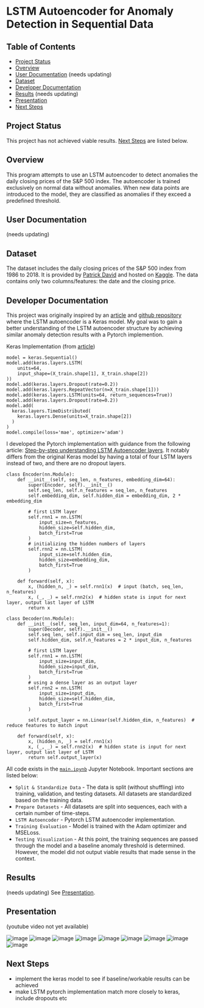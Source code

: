# LSTM Autoencoder for Anomaly Detection in Sequential Data

## Table of Contents
- [Project Status](#project-status)
- [Overview](#overview)
- [User Documentation](#user-documentation) (needs updating)
- [Dataset](#dataset)
- [Developer Documentation](#developer-documentation)
- [Results](#results) (needs updating)
- [Presentation](#presentation)
- [Next Steps](#next-steps) 

## Project Status 
This project has not achieved viable results. [Next Steps](#next-steps) are listed below.

## Overview 
This program attempts to use an LSTM autoencoder to detect anomalies the daily closing prices of the S&P 500 index. The autoencoder is trained exclusively on normal data without anomalies. When new data points are introduced to the model, they are classified as anomalies if they exceed a predefined threshold.

## User Documentation
(needs updating) 

## Dataset 
The dataset includes the daily closing prices of the S&P 500 index from 1986 to 2018. It is provided by [Patrick David](https://twitter.com/pdquant) and hosted on [Kaggle](https://www.kaggle.com/datasets/pdquant/sp500-daily-19862018). The data contains only two columns/features: the date and the closing price.

## Developer Documentation 
This project was originally inspired by an [article](https://curiousily.com/posts/anomaly-detection-in-time-series-with-lstms-using-keras-in-python/) and [github repository](https://github.com/lestercardoz11/SP-500-index-anomaly-detection) where the LSTM autoencoder is a Keras model. My goal was to gain a better understanding of the LSTM autoencoder structure by achieving similar anomaly detection results with a Pytorch implemention.

Keras Implementation (from [article](https://curiousily.com/posts/anomaly-detection-in-time-series-with-lstms-using-keras-in-python/))

```
model = keras.Sequential()
model.add(keras.layers.LSTM(
    units=64,
    input_shape=(X_train.shape[1], X_train.shape[2])
))
model.add(keras.layers.Dropout(rate=0.2))
model.add(keras.layers.RepeatVector(n=X_train.shape[1]))
model.add(keras.layers.LSTM(units=64, return_sequences=True))
model.add(keras.layers.Dropout(rate=0.2))
model.add(
  keras.layers.TimeDistributed(
    keras.layers.Dense(units=X_train.shape[2])
  )
)
model.compile(loss='mae', optimizer='adam')
```

I developed the Pytorch implementation with guidance from the following article: [Step-by-step understanding LSTM Autoencoder layers](https://towardsdatascience.com/step-by-step-understanding-lstm-autoencoder-layers-ffab055b6352). It notably differs from the original Keras model by having a total of four LSTM layers instead of two, and there are no dropout layers. 

```
class Encoder(nn.Module):
    def __init__(self, seq_len, n_features, embedding_dim=64):
        super(Encoder, self).__init__()
        self.seq_len, self.n_features = seq_len, n_features
        self.embedding_dim, self.hidden_dim = embedding_dim, 2 * embedding_dim

        # first LSTM layer
        self.rnn1 = nn.LSTM(
            input_size=n_features,
            hidden_size=self.hidden_dim,
            batch_first=True
        )
        # initializing the hidden numbers of layers
        self.rnn2 = nn.LSTM(
            input_size=self.hidden_dim,
            hidden_size=embedding_dim,
            batch_first=True
        )

    def forward(self, x):
        x, (hidden_n, _) = self.rnn1(x)  # input (batch, seq_len, n_features)
        x, (_, _) = self.rnn2(x)  # hidden state is input for next layer, output last layer of LSTM
        return x
```

```
class Decoder(nn.Module):
    def __init__(self, seq_len, input_dim=64, n_features=1):
        super(Decoder, self).__init__()
        self.seq_len, self.input_dim = seq_len, input_dim
        self.hidden_dim, self.n_features = 2 * input_dim, n_features

        # first LSTM layer
        self.rnn1 = nn.LSTM(
            input_size=input_dim,
            hidden_size=input_dim,
            batch_first=True
        )
        # using a dense layer as an output layer
        self.rnn2 = nn.LSTM(
            input_size=input_dim,
            hidden_size=self.hidden_dim,
            batch_first=True
        )

        self.output_layer = nn.Linear(self.hidden_dim, n_features)  # reduce features to match input

    def forward(self, x):
        x, (hidden_n, _) = self.rnn1(x)
        x, (_, _) = self.rnn2(x)  # hidden state is input for next layer, output last layer of LSTM
        return self.output_layer(x)
```

All code exists in the [`main.ipynb`](https://github.com/grlefl/LSTM-Autoencoder-SP500/blob/main/main.ipynb) Jupyter Notebook. Important sections are listed below:
- `Split & Standardize Data` - The data is split (without shuffling) into training, validation, and testing datasets. All datasets are standardized based on the training data. 
- `Prepare Datasets` - All datasets are split into sequences, each with a certain number of time-steps. 
- `LSTM Autoencoder` - Pytorch LSTM autoencoder implementation. 
- `Training Evaluation` - Model is trained with the Adam optimizer and MSELoss. 
- `Testing Visualization` - At this point, the training sequences are passed through the model and a baseline anomaly threshold is determined. However, the model did not output viable results that made sense in the context. 

## Results 
(needs updating) See [Presentation](#presentation).

## Presentation
(youtube video not yet available)

![image](https://github.com/grlefl/Phase-2/assets/124198528/79731d33-489f-4cf9-bacc-ca373c3c21fa)
![image](https://github.com/grlefl/Phase-2/assets/124198528/299d41e9-20c0-4a9e-91ac-bd32c78ad074)
![image](https://github.com/grlefl/Phase-2/assets/124198528/84096516-9e41-4306-8a1a-2764a50bee6e)
![image](https://github.com/grlefl/Phase-2/assets/124198528/f8a025cc-7dee-4a89-9d2e-cd2cab181225)
![image](https://github.com/grlefl/Phase-2/assets/124198528/c295142a-ecb6-464a-a892-8a56d34b42b8)
![image](https://github.com/grlefl/Phase-2/assets/124198528/54326fbd-8863-4ead-942b-a0df412488ad)
![image](https://github.com/grlefl/Phase-2/assets/124198528/9c79745f-5866-4c5a-8730-05d3421da451)
![image](https://github.com/grlefl/Phase-2/assets/124198528/ac3c111c-f747-4d1d-8c2d-dcd6d32ab131)
![image](https://github.com/grlefl/Phase-2/assets/124198528/1c7ae360-d4d2-4c1c-92bf-95826ab84f2d)

## Next Steps 
- implement the keras model to see if baseline/workable results can be achieved 
- make LSTM pytorch implementation match more closely to keras, include dropouts etc 
